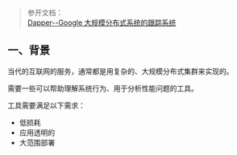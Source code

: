 > 参开文档：  
> [Dapper--Google 大规模分布式系统的跟踪系统](https://bigbully.github.io/Dapper-translation/)

## 一、背景
当代的互联网的服务，通常都是用复杂的、大规模分布式集群来实现的。  

需要一些可以帮助理解系统行为、用于分析性能问题的工具。 

工具需要满足以下需求：
- 低损耗
- 应用透明的
- 大范围部署
